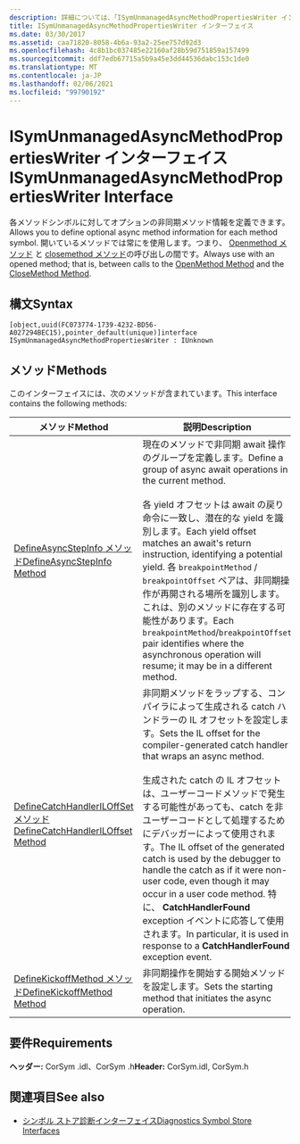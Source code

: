 ```yaml
---
description: 詳細については、「ISymUnmanagedAsyncMethodPropertiesWriter インターフェイス」を参照してください。
title: ISymUnmanagedAsyncMethodPropertiesWriter インターフェイス
ms.date: 03/30/2017
ms.assetid: caa71820-8058-4b6a-93a2-25ee757d92d3
ms.openlocfilehash: 4c8b1bc037485e22160af28b59d751859a157499
ms.sourcegitcommit: ddf7edb67715a5b9a45e3dd44536dabc153c1de0
ms.translationtype: MT
ms.contentlocale: ja-JP
ms.lasthandoff: 02/06/2021
ms.locfileid: "99790192"
---
```

# <a name="isymunmanagedasyncmethodpropertieswriter-interface"></a><span data-ttu-id="c7621-103">ISymUnmanagedAsyncMethodPropertiesWriter インターフェイス</span><span class="sxs-lookup"><span data-stu-id="c7621-103">ISymUnmanagedAsyncMethodPropertiesWriter Interface</span></span>

<span data-ttu-id="c7621-104">各メソッドシンボルに対してオプションの非同期メソッド情報を定義できます。</span><span class="sxs-lookup"><span data-stu-id="c7621-104">Allows you to define optional async method information for each method symbol.</span></span> <span data-ttu-id="c7621-105">開いているメソッドでは常にを使用します。つまり、 [Openmethod メソッド](isymunmanagedwriter-openmethod-method.md) と [closemethod メソッド](isymunmanagedwriter-closemethod-method.md)の呼び出しの間です。</span><span class="sxs-lookup"><span data-stu-id="c7621-105">Always use with an opened method; that is, between calls to the [OpenMethod Method](isymunmanagedwriter-openmethod-method.md) and the [CloseMethod Method](isymunmanagedwriter-closemethod-method.md).</span></span>  
  
## <a name="syntax"></a><span data-ttu-id="c7621-106">構文</span><span class="sxs-lookup"><span data-stu-id="c7621-106">Syntax</span></span>  
  
```idl  
[object,uuid(FC073774-1739-4232-BD56-A027294BEC15),pointer_default(unique)]interface ISymUnmanagedAsyncMethodPropertiesWriter : IUnknown  
```  
  
## <a name="methods"></a><span data-ttu-id="c7621-107">メソッド</span><span class="sxs-lookup"><span data-stu-id="c7621-107">Methods</span></span>  

 <span data-ttu-id="c7621-108">このインターフェイスには、次のメソッドが含まれています。</span><span class="sxs-lookup"><span data-stu-id="c7621-108">This interface contains the following methods:</span></span>  
  
|<span data-ttu-id="c7621-109">メソッド</span><span class="sxs-lookup"><span data-stu-id="c7621-109">Method</span></span>|<span data-ttu-id="c7621-110">説明</span><span class="sxs-lookup"><span data-stu-id="c7621-110">Description</span></span>|  
|------------|-----------------|  
|[<span data-ttu-id="c7621-111">DefineAsyncStepInfo メソッド</span><span class="sxs-lookup"><span data-stu-id="c7621-111">DefineAsyncStepInfo Method</span></span>](isymunmanagedasyncmethodpropertieswriter-defineasyncstepinfo-method.md)|<span data-ttu-id="c7621-112">現在のメソッドで非同期 await 操作のグループを定義します。</span><span class="sxs-lookup"><span data-stu-id="c7621-112">Define a group of async await operations in the current method.</span></span><br /><br /> <span data-ttu-id="c7621-113">各 yield オフセットは await の戻り命令に一致し、潜在的な yield を識別します。</span><span class="sxs-lookup"><span data-stu-id="c7621-113">Each yield offset matches an await's return instruction, identifying a potential yield.</span></span> <span data-ttu-id="c7621-114">各 `breakpointMethod` / `breakpointOffset` ペアは、非同期操作が再開される場所を識別します。これは、別のメソッドに存在する可能性があります。</span><span class="sxs-lookup"><span data-stu-id="c7621-114">Each `breakpointMethod`/`breakpointOffset` pair identifies where the asynchronous operation will resume; it may be in a different method.</span></span>|  
|[<span data-ttu-id="c7621-115">DefineCatchHandlerILOffSet メソッド</span><span class="sxs-lookup"><span data-stu-id="c7621-115">DefineCatchHandlerILOffset Method</span></span>](isymunmanagedasyncmethodpropertieswriter-definecatchhandleriloffset-method.md)|<span data-ttu-id="c7621-116">非同期メソッドをラップする、コンパイラによって生成される catch ハンドラーの IL オフセットを設定します。</span><span class="sxs-lookup"><span data-stu-id="c7621-116">Sets the IL offset for the compiler-generated catch handler that wraps an async method.</span></span><br /><br /> <span data-ttu-id="c7621-117">生成された catch の IL オフセットは、ユーザーコードメソッドで発生する可能性があっても、catch を非ユーザーコードとして処理するためにデバッガーによって使用されます。</span><span class="sxs-lookup"><span data-stu-id="c7621-117">The IL offset of the generated catch is used by the debugger to handle the catch as if it were non-user code, even though it may occur in a user code method.</span></span> <span data-ttu-id="c7621-118">特に、 **CatchHandlerFound** exception イベントに応答して使用されます。</span><span class="sxs-lookup"><span data-stu-id="c7621-118">In particular, it is used in response to a **CatchHandlerFound** exception event.</span></span>|  
|[<span data-ttu-id="c7621-119">DefineKickoffMethod メソッド</span><span class="sxs-lookup"><span data-stu-id="c7621-119">DefineKickoffMethod Method</span></span>](isymunmanagedasyncmethodpropertieswriter-definekickoffmethod-method.md)|<span data-ttu-id="c7621-120">非同期操作を開始する開始メソッドを設定します。</span><span class="sxs-lookup"><span data-stu-id="c7621-120">Sets the starting method that initiates the async operation.</span></span>|  
  
## <a name="requirements"></a><span data-ttu-id="c7621-121">要件</span><span class="sxs-lookup"><span data-stu-id="c7621-121">Requirements</span></span>  

 <span data-ttu-id="c7621-122">**ヘッダー:** CorSym .idl、CorSym .h</span><span class="sxs-lookup"><span data-stu-id="c7621-122">**Header:** CorSym.idl, CorSym.h</span></span>  
  
## <a name="see-also"></a><span data-ttu-id="c7621-123">関連項目</span><span class="sxs-lookup"><span data-stu-id="c7621-123">See also</span></span>

- [<span data-ttu-id="c7621-124">シンボル ストア診断インターフェイス</span><span class="sxs-lookup"><span data-stu-id="c7621-124">Diagnostics Symbol Store Interfaces</span></span>](diagnostics-symbol-store-interfaces.md)
